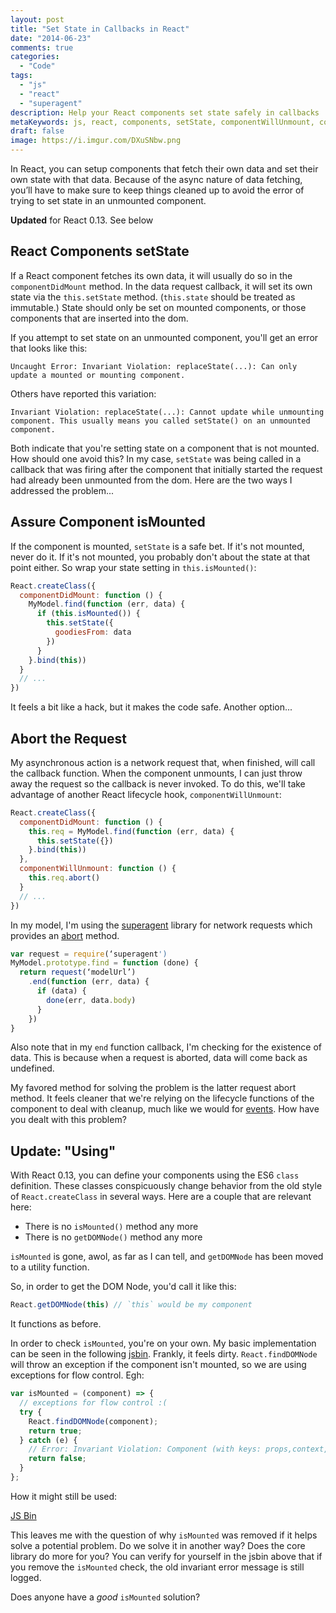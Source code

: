 ```yaml
---
layout: post
title: "Set State in Callbacks in React"
date: "2014-06-23"
comments: true
categories:
  - "Code"
tags:
  - "js"
  - "react"
  - "superagent"
description: Help your React components set state safely in callbacks
metaKeywords: js, react, components, setState, componentWillUnmount, componentDidMount, unmounted
draft: false
image: https://i.imgur.com/DXuSNbw.png
---
```


In React, you can setup components that fetch their own data and set their own state with that data.  Because of the async nature of data fetching, you’ll have to make sure to keep things cleaned up to avoid the error of trying to set state in an unmounted component.

<!--more-->

**Updated** for React 0.13.  See below

## React Components setState

If a React component fetches its own data, it will usually do so in the `componentDidMount` method.  In the data request callback, it will set its own state via the `this.setState` method.  (`this.state` should be treated as immutable.)  State should only be set on mounted components, or those components that are inserted into the dom.

If you attempt to set state on an unmounted component, you'll get an error that looks like this:

```
Uncaught Error: Invariant Violation: replaceState(...): Can only update a mounted or mounting component.
```

Others have reported this variation:

```
Invariant Violation: replaceState(...): Cannot update while unmounting component. This usually means you called setState() on an unmounted component.
```

Both indicate that you're setting state on a component that is not mounted.  How should one avoid this?  In my case, `setState` was being called in a callback that was firing after the component that initially started the request had already been unmounted from the dom.  Here are the two ways I addressed the problem...

## Assure Component isMounted

If the component is mounted, `setState` is a safe bet.  If it's not mounted, never do it.  If it's not mounted, you probably don't about the state at that point either.  So wrap your state setting in `this.isMounted()`:

```js
React.createClass({
  componentDidMount: function () {
    MyModel.find(function (err, data) {
      if (this.isMounted()) {
        this.setState({
          goodiesFrom: data
        })
      }
    }.bind(this))
  }
  // ...
})
```

It feels a bit like a hack, but it makes the code safe.  Another option...

## Abort the Request

My asynchronous action is a network request that, when finished, will call the callback function.  When the component unmounts, I can just throw away the request so the callback is never invoked.  To do this, we'll take advantage of another React lifecycle hook, `componentWillUnmount`:

```js
React.createClass({
  componentDidMount: function () {
    this.req = MyModel.find(function (err, data) {
      this.setState({})
    }.bind(this))
  },
  componentWillUnmount: function () {
    this.req.abort()
  }
  // ...
})
```

In my model, I'm using the [superagent](https://github.com/visionmedia/superagent) library for network requests which provides an [abort](https://visionmedia.github.io/superagent/#aborting-requests) method.

```js
var request = require(‘superagent')
MyModel.prototype.find = function (done) {
  return request(‘modelUrl’)
    .end(function (err, data) {
      if (data) {
        done(err, data.body)
      }
    })
}
```

Also note that in my `end` function callback, I'm checking for the existence of data.  This is because when a request is aborted, data will come back as undefined.

My favored method for solving the problem is the latter request abort method.  It feels cleaner that we're relying on the lifecycle functions of the component to deal with cleanup, much like we would for [events](https://facebook.github.io/react/tips/dom-event-listeners.html).  How have you dealt with this problem?

## Update: "Using"

With React 0.13, you can define your components using the ES6 `class` definition.  These classes conspicuously change behavior from the old style of `React.createClass` in several ways.  Here are a couple that are relevant here:

- There is no `isMounted()` method any more
- There is no `getDOMNode()` method any more

`isMounted` is gone, awol, as far as I can tell, and `getDOMNode` has been moved to a utility function.

So, in order to get the DOM Node, you'd call it like this:

```js
React.getDOMNode(this) // `this` would be my component
```

It functions as before.

In order to check `isMounted`, you're on your own.  My basic implementation can be seen in the following [jsbin](https://jsbin.com/telopegaya/2/edit?js,output).  Frankly, it feels dirty.  `React.findDOMNode` will throw an exception if the component isn't mounted, so we are using exceptions for flow control.  Egh:

```js
var isMounted = (component) => {
  // exceptions for flow control :(
  try {
    React.findDOMNode(component);
    return true;
  } catch (e) {
    // Error: Invariant Violation: Component (with keys: props,context,state,refs,_reactInternalInstance) contains `render` method but is not mounted in the DOM
    return false;
  }
};
```

How it might still be used:

<a class="jsbin-embed" href="https://jsbin.com/telopegaya/2/embed?js,output">JS Bin</a><script src="https://static.jsbin.com/js/embed.js"></script>

This leaves me with the question of why `isMounted` was removed if it helps solve a potential problem.  Do we solve it in another way?  Does the core library do more for you?  You can verify for yourself in the jsbin above that if you remove the `isMounted` check, the old invariant error message is still logged.

Does anyone have a *good* `isMounted` solution?
